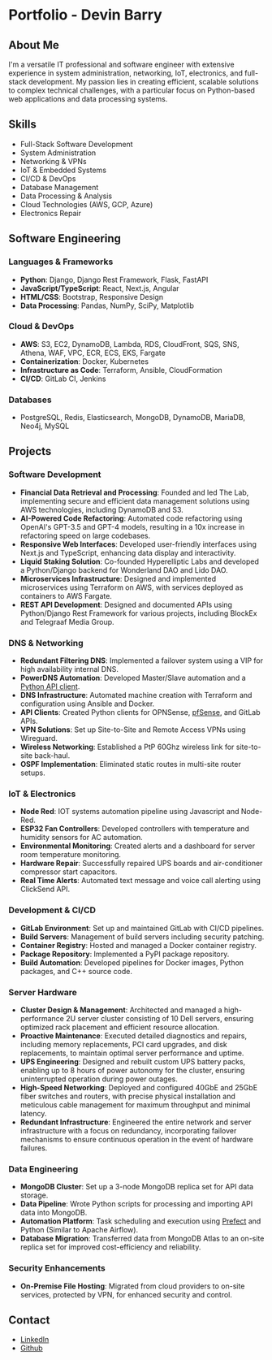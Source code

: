 # Portfolio - Devin Barry

## About Me

I'm a versatile IT professional and software engineer with extensive experience in system administration, networking, IoT, electronics, and full-stack development. My passion lies in creating efficient, scalable solutions to complex technical challenges, with a particular focus on Python-based web applications and data processing systems.

## Skills

- Full-Stack Software Development
- System Administration
- Networking & VPNs
- IoT & Embedded Systems
- CI/CD & DevOps
- Database Management
- Data Processing & Analysis
- Cloud Technologies (AWS, GCP, Azure)
- Electronics Repair

## Software Engineering

### Languages & Frameworks
- **Python**: Django, Django Rest Framework, Flask, FastAPI
- **JavaScript/TypeScript**: React, Next.js, Angular
- **HTML/CSS**: Bootstrap, Responsive Design
- **Data Processing**: Pandas, NumPy, SciPy, Matplotlib

### Cloud & DevOps
- **AWS**: S3, EC2, DynamoDB, Lambda, RDS, CloudFront, SQS, SNS, Athena, WAF, VPC, ECR, ECS, EKS, Fargate
- **Containerization**: Docker, Kubernetes
- **Infrastructure as Code**: Terraform, Ansible, CloudFormation
- **CI/CD**: GitLab CI, Jenkins

### Databases
- PostgreSQL, Redis, Elasticsearch, MongoDB, DynamoDB, MariaDB, Neo4j, MySQL

## Projects

### Software Development

- **Financial Data Retrieval and Processing**: Founded and led The Lab, implementing secure and efficient data management solutions using AWS technologies, including DynamoDB and S3.
- **AI-Powered Code Refactoring**: Automated code refactoring using OpenAI's GPT-3.5 and GPT-4 models, resulting in a 10x increase in refactoring speed on large codebases.
- **Responsive Web Interfaces**: Developed user-friendly interfaces using Next.js and TypeScript, enhancing data display and interactivity.
- **Liquid Staking Solution**: Co-founded Hyperelliptic Labs and developed a Python/Django backend for Wonderland DAO and Lido DAO.
- **Microservices Infrastructure**: Designed and implemented microservices using Terraform on AWS, with services deployed as containers to AWS Fargate.
- **REST API Development**: Designed and documented APIs using Python/Django Rest Framework for various projects, including BlockEx and Telegraaf Media Group.

### DNS & Networking

- **Redundant Filtering DNS**: Implemented a failover system using a VIP for high availability internal DNS.
- **PowerDNS Automation**: Developed Master/Slave automation and a [Python API client](https://github.com/devinbarry/python-powerdns).
- **DNS Infrastructure**: Automated machine creation with Terraform and configuration using Ansible and Docker.
- **API Clients**: Created Python clients for OPNSense, [pfSense](https://github.com/devinbarry/pyfsense-client), and GitLab APIs.
- **VPN Solutions**: Set up Site-to-Site and Remote Access VPNs using Wireguard.
- **Wireless Networking**: Established a PtP 60Ghz wireless link for site-to-site back-haul.
- **OSPF Implementation**: Eliminated static routes in multi-site router setups.

### IoT & Electronics

- **Node Red**: IOT systems automation pipeline using Javascript and Node-Red.
- **ESP32 Fan Controllers**: Developed controllers with temperature and humidity sensors for AC automation.
- **Environmental Monitoring**: Created alerts and a dashboard for server room temperature monitoring.
- **Hardware Repair**: Successfully repaired UPS boards and air-conditioner compressor start capacitors.
- **Real Time Alerts**: Automated text message and voice call alerting using ClickSend API.

### Development & CI/CD

- **GitLab Environment**: Set up and maintained GitLab with CI/CD pipelines.
- **Build Servers**: Management of build servers including security patching.
- **Container Registry**: Hosted and managed a Docker container registry.
- **Package Repository**: Implemented a PyPI package repository.
- **Build Automation**: Developed pipelines for Docker images, Python packages, and C++ source code.

### Server Hardware

- **Cluster Design & Management**: Architected and managed a high-performance 2U server cluster consisting of 10 Dell servers, ensuring optimized rack placement and efficient resource allocation.
- **Proactive Maintenance**: Executed detailed diagnostics and repairs, including memory replacements, PCI card upgrades, and disk replacements, to maintain optimal server performance and uptime.
- **UPS Engineering**: Designed and rebuilt custom UPS battery packs, enabling up to 8 hours of power autonomy for the cluster, ensuring uninterrupted operation during power outages.
- **High-Speed Networking**: Deployed and configured 40GbE and 25GbE fiber switches and routers, with precise physical installation and meticulous cable management for maximum throughput and minimal latency.
- **Redundant Infrastructure**: Engineered the entire network and server infrastructure with a focus on redundancy, incorporating failover mechanisms to ensure continuous operation in the event of hardware failures.


### Data Engineering

- **MongoDB Cluster**: Set up a 3-node MongoDB replica set for API data storage.
- **Data Pipeline**: Wrote Python scripts for processing and importing API data into MongoDB.
- **Automation Platform**: Task scheduling and execution using [Prefect](https://www.prefect.io/) and Python (Similar to Apache Airflow).
- **Database Migration**: Transferred data from MongoDB Atlas to an on-site replica set for improved cost-efficiency and reliability.

### Security Enhancements

- **On-Premise File Hosting**: Migrated from cloud providers to on-site services, protected by VPN, for enhanced security and control.

## Contact

- [LinkedIn](https://www.linkedin.com/in/pythonista/)
- [Github](https://github.com/devinbarry)
